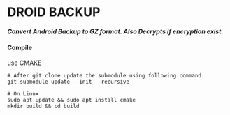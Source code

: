 # DROID BACKUP
***Convert Android Backup to GZ format. Also Decrypts if encryption exist.***


#### Compile
use CMAKE
```
# After git clone update the submodule using following command
git submodule update --init --recursive

# On Linux 
sudo apt update && sudo apt install cmake
mkdir build && cd build
```
